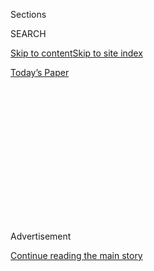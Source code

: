 <div id="app">

<div>

<div>

<div>

<div class="NYTAppHideMasthead css-1q2w90k e1suatyy0">

<div class="section css-ui9rw0 e1suatyy2">

<div class="css-eph4ug er09x8g0">

<div class="css-6n7j50">

</div>

<span class="css-1dv1kvn">Sections</span>

<div class="css-10488qs">

<span class="css-1dv1kvn">SEARCH</span>

</div>

[Skip to content](#site-content)[Skip to site
index](#site-index)

</div>

<div class="css-10698na e1huz5gh0">

</div>

</div>

<div id="masthead-bar-one" class="section hasLinks css-15hmgas e1csuq9d3">

<div class="css-uqyvli e1csuq9d0">

</div>

<div class="css-1uqjmks e1csuq9d1">

</div>

<div class="css-9e9ivx">

[](https://myaccount.nytimes3xbfgragh.onion/auth/login?response_type=cookie&client_id=vi)

</div>

<div class="css-1bvtpon e1csuq9d2">

[Today’s
Paper](https://www.nytimes3xbfgragh.onion/section/todayspaper)

</div>

</div>

</div>

</div>

<div data-aria-hidden="false">

<div id="site-content" data-role="main">

<div>

<div class="css-1aor85t" style="opacity:0.000000001;z-index:-1;visibility:hidden">

<div class="css-1hqnpie">

<div class="css-epjblv">

<span class="css-17xtcya">[Opinion](/section/opinion)</span><span class="css-x15j1o">|</span><span class="css-fwqvlz">Why
Trump Canceled the
Convention</span>

</div>

<div class="css-k008qs">

<div class="css-1iwv8en">

<span class="css-18z7m18"></span>

<div>

</div>

</div>

<span class="css-1n6z4y">https://nyti.ms/3344e1C</span>

<div class="css-1705lsu">

<div class="css-4xjgmj">

<div class="css-4skfbu" data-role="toolbar" data-aria-label="Social Media Share buttons, Save button, and Comments Panel with current comment count" data-testid="share-tools">

  - 
  - 
  - 
  - 
    
    <div class="css-6n7j50">
    
    </div>

  - 

</div>

</div>

</div>

</div>

</div>

</div>

<div id="NYT_TOP_BANNER_REGION" class="css-13pd83m">

</div>

<div id="top-wrapper" class="css-1sy8kpn">

<div id="top-slug" class="css-l9onyx">

Advertisement

</div>

[Continue reading the main
story](#after-top)

<div class="ad top-wrapper" style="text-align:center;height:100%;display:block;min-height:250px">

<div id="top" class="place-ad" data-position="top" data-size-key="top">

</div>

</div>

<div id="after-top">

</div>

</div>

<div>

<div class="css-v5btjw etb61u70">

<div class="css-v05ibm etb61u71">

[Opinion](/section/opinion)

</div>

</div>

<div id="sponsor-wrapper" class="css-1hyfx7x">

<div id="sponsor-slug" class="css-19vbshk">

Supported by

</div>

[Continue reading the main
story](#after-sponsor)

<div id="sponsor" class="ad sponsor-wrapper" style="text-align:center;height:100%;display:block">

</div>

<div id="after-sponsor">

</div>

</div>

<div class="css-186x18t">

letters

</div>

<div class="css-1vkm6nb ehdk2mb0">

# Why Trump Canceled the Convention

</div>

Readers react to the change of plan. One says the president’s ego was
the motivation, not safety concerns. Also: Baseball’s mistake; hope and
despair; a tribute to Brooks Brothers.

<div class="css-bn0qp euiyums0">

July 28,
2020

<div class="css-4xjgmj">

<div class="css-d8bdto" data-role="toolbar" data-aria-label="Social Media Share buttons, Save button, and Comments Panel with current comment count" data-testid="share-tools">

  - 
  - 
  - 
  - 
    
    <div class="css-6n7j50">
    
    </div>

  - 

</div>

</div>

</div>

</div>

<div class="section meteredContent css-1r7ky0e" name="articleBody" itemprop="articleBody">

<div class="css-19qgada">

### More from our inbox:

  - [Baseball’s Dumb Decision](#link-5ace5a03)
  - [Dealing With Despair](#link-6baaeb6c)
  - [Homage to Brooks Brothers](#link-785352e7)

</div>

<div class="css-79elbk" data-testid="photoviewer-wrapper">

<div class="css-z3e15g" data-testid="photoviewer-wrapper-hidden">

</div>

<div class="css-1a48zt4 ehw59r15" data-testid="photoviewer-children">

![<span class="css-16f3y1r e13ogyst0" data-aria-hidden="true">President
Trump at the White House on Thursday. He had spent weeks urging Florida
and other states to reopen their economies and return to life as
normal. </span><span class="css-cnj6d5 e1z0qqy90" itemprop="copyrightHolder"><span class="css-1ly73wi e1tej78p0">Credit...</span><span>Doug
Mills/The New York
Times</span></span>](https://static01.graylady3jvrrxbe.onion/images/2020/07/23/us/politics/23gop-convention/merlin_174881487_53836bf3-ff60-4417-81e6-129efa24429c-articleLarge.jpg?quality=75&auto=webp&disable=upscale)

</div>

</div>

<div class="css-1fanzo5 StoryBodyCompanionColumn">

<div class="css-53u6y8">

**To the Editor:**

Re “[Trump Cancels Party Conclave in
Jacksonville](https://www.nytimes3xbfgragh.onion/2020/07/23/us/politics/jacksonville-rnc.html)”
(front page, July 24):

Even on those infrequent occasions when President Trump actually does
the right thing — in this case, canceling the Republican convention in
Jacksonville, Fla. — he is pathologically incapable of being anything
other than disingenuous about it.

Although he laughably claims to be doing this to keep America safe, it
is painfully obvious that his true agenda is to avoid the humiliation of
sparse attendance at what he had hoped would be his coronation
spectacle.

Michael Silk  
Laguna Woods, Calif.

**To the Editor:**

If it will not be safe for the Republican faithful to attend the party’s
convention in late August, how can President Trump continue to claim
that it will be safe for parents to send their children back to school?

</div>

</div>

<div class="css-1fanzo5 StoryBodyCompanionColumn">

<div class="css-53u6y8">

Zack Winestine  
New
York

## Baseball’s Dumb Decision

</div>

</div>

<div class="css-79elbk" data-testid="photoviewer-wrapper">

<div class="css-z3e15g" data-testid="photoviewer-wrapper-hidden">

</div>

<div class="css-1a48zt4 ehw59r15" data-testid="photoviewer-children">

<div class="css-1xdhyk6 erfvjey0">

<span class="css-1ly73wi e1tej78p0">Image</span>

<div class="css-zjzyr8">

<div data-testid="lazyimage-container" style="height:257.77777777777777px">

</div>

</div>

</div>

<span class="css-16f3y1r e13ogyst0" data-aria-hidden="true">Miami
Marlins players after their first game of the season on
Friday. </span><span class="css-cnj6d5 e1z0qqy90" itemprop="copyrightHolder"><span class="css-1ly73wi e1tej78p0">Credit...</span><span>Mitchell
Leff/Getty Images</span></span>

</div>

</div>

<div class="css-1fanzo5 StoryBodyCompanionColumn">

<div class="css-53u6y8">

**To the Editor:**

Re “[Baseball’s Nightmare: One Team, 14
Infections](https://www.nytimes3xbfgragh.onion/2020/07/27/sports/baseball/marlins-game-canceled.html)”
(front page, July 28):

Many Miami Marlins players and coaches have tested positive for Covid-19
— now up to 17 as of this writing. Allowing the Major League Baseball
season to be played in the middle of a deadly pandemic is the worst
decision the league has made since allowing [Roseanne Barr to sing the
national
anthem](https://www.nytimes3xbfgragh.onion/1990/08/01/opinion/roseanne-barrs-high-art.html)30
years ago.

Kenneth L. Zimmerman  
Huntington Beach,
Calif.

## Dealing With Despair

</div>

</div>

<div class="css-79elbk" data-testid="photoviewer-wrapper">

<div class="css-z3e15g" data-testid="photoviewer-wrapper-hidden">

</div>

<div class="css-1a48zt4 ehw59r15" data-testid="photoviewer-children">

<div class="css-1xdhyk6 erfvjey0">

<span class="css-1ly73wi e1tej78p0">Image</span>

<div class="css-zjzyr8">

<div data-testid="lazyimage-container" style="height:481.40000000000003px">

</div>

</div>

</div>

<span class="css-16f3y1r e13ogyst0" data-aria-hidden="true"> </span><span class="css-cnj6d5 e1z0qqy90" itemprop="copyrightHolder"><span class="css-1ly73wi e1tej78p0">Credit...</span><span>Clay
Hickson</span></span>

</div>

</div>

<div class="css-1fanzo5 StoryBodyCompanionColumn">

<div class="css-53u6y8">

**To the Editor:**

Re “[Feeling Hopeless? Embrace
It](https://www.nytimes3xbfgragh.onion/2020/07/24/opinion/hopeless-covid-climate.html),”
by Eric Utne (Op-Ed, July 25):

Wow\! What a scenario\! Nothing left to do but eat, drink and be merry —
for tomorrow, we die.

Wake up\! Look around you. Read history. This president and his allies
are responsible for the social instability, the mismanaged pandemic, the
very hard economic times, the police brutality, federal forces in
Portland, Ore. — all calculated to divide the Democratic Party as the
election comes closer.

The president has warned that he would use executive powers we have not
yet imagined to invalidate an unfavorable election return and,
effectively, refuse to leave the White House.

I would recommend that Mr. Utne and his baby boomer followers suspend
for a moment their blissful dreams of utopia, register to vote and work
on behalf of the Democratic Party for the next 90 days.

</div>

</div>

<div class="css-1fanzo5 StoryBodyCompanionColumn">

<div class="css-53u6y8">

Our united goal must be to defeat Donald Trump in November. A second
term would be worse than we all might imagine. This is not the time for
the baby boomers of America to drop out and turn off. There is too much
at stake.

Robert S. April  
New York

**To the Editor:**

Thank you, Eric Utne, for giving voice to such courageous and useful
thoughts. Your words allowed me to see that hope is by definition
directed toward a different future.

I am more or less your age, and my political trajectory is similar to
yours. So I have recently felt the need to redefine the value of my life
away from reaching a future goal, and basing it instead on making each
day as filled as possible with creative energy.

Katherine Ellis  
New
York

## Homage to Brooks Brothers

</div>

</div>

<div class="css-79elbk" data-testid="photoviewer-wrapper">

<div class="css-z3e15g" data-testid="photoviewer-wrapper-hidden">

</div>

<div class="css-1a48zt4 ehw59r15" data-testid="photoviewer-children">

<div class="css-1xdhyk6 erfvjey0">

<span class="css-1ly73wi e1tej78p0">Image</span>

<div class="css-zjzyr8">

<div data-testid="lazyimage-container" style="height:258.4222222222222px">

</div>

</div>

</div>

<span class="css-16f3y1r e13ogyst0" data-aria-hidden="true"> </span><span class="css-cnj6d5 e1z0qqy90" itemprop="copyrightHolder"><span class="css-1ly73wi e1tej78p0">Credit...</span><span>Karsten
Moran for The New York Times</span></span>

</div>

</div>

<div class="css-1fanzo5 StoryBodyCompanionColumn">

<div class="css-53u6y8">

**To the Editor:**

Re “[A Clothier Woven Into the American Fabric
Frays](https://www.nytimes3xbfgragh.onion/2020/07/22/style/brooks-brothers-bankruptcy-lisa-birnbach-preppy-handbook.html),”
by Lisa Birnbach (Styles, July 23), lamenting the Brooks Brothers
bankruptcy:

I remember buying my first [Brooks
Brothers](https://www.nytimes3xbfgragh.onion/2020/06/05/business/brooks-brothers-factory-closings.html)suit
when I started working in a corporate law firm while I was in law
school. I remember the wooden floors and the austere atmosphere. I was
always a good dresser, even winning best dressed in high school. The
preppy look was de rigueur when I attended Cornell University, so I
blended in right away with a wardrobe influenced by Brooks Brothers.

It is sad to see an institution in trouble, but thanks to Ralph Lauren
and other designers the all-American clean-cut look will continue. You
can always order from the overseas branches of Brooks Brothers, but the
store at 346 Madison Avenue is a shrine. Now when I wear a rep tie with
a button-down shirt and blue suit, I will do my part to keep the
tradition alive.

The outfit worked when I went to my admission interview for college and
when I was hired at the Salomon Brothers investment bank. It always
makes sense to dress for success. Don’t forget the pocket squares.

Steven A. Ludsin  
East Hampton, N.Y.

</div>

</div>

</div>

<div>

</div>

<div>

</div>

<div>

</div>

<div>

<div id="bottom-wrapper" class="css-1ede5it">

<div id="bottom-slug" class="css-l9onyx">

Advertisement

</div>

[Continue reading the main
story](#after-bottom)

<div id="bottom" class="ad bottom-wrapper" style="text-align:center;height:100%;display:block;min-height:90px">

</div>

<div id="after-bottom">

</div>

</div>

</div>

</div>

</div>

## Site Index

<div>

</div>

## Site Information Navigation

  - [© <span>2020</span> <span>The New York Times
    Company</span>](https://help.nytimes3xbfgragh.onion/hc/en-us/articles/115014792127-Copyright-notice)

<!-- end list -->

  - [NYTCo](https://www.nytco.com/)
  - [Contact
    Us](https://help.nytimes3xbfgragh.onion/hc/en-us/articles/115015385887-Contact-Us)
  - [Work with us](https://www.nytco.com/careers/)
  - [Advertise](https://nytmediakit.com/)
  - [T Brand Studio](http://www.tbrandstudio.com/)
  - [Your Ad
    Choices](https://www.nytimes3xbfgragh.onion/privacy/cookie-policy#how-do-i-manage-trackers)
  - [Privacy](https://www.nytimes3xbfgragh.onion/privacy)
  - [Terms of
    Service](https://help.nytimes3xbfgragh.onion/hc/en-us/articles/115014893428-Terms-of-service)
  - [Terms of
    Sale](https://help.nytimes3xbfgragh.onion/hc/en-us/articles/115014893968-Terms-of-sale)
  - [Site
    Map](https://spiderbites.nytimes3xbfgragh.onion)
  - [Help](https://help.nytimes3xbfgragh.onion/hc/en-us)
  - [Subscriptions](https://www.nytimes3xbfgragh.onion/subscription?campaignId=37WXW)

</div>

</div>

</div>

</div>
